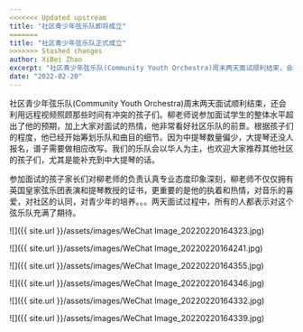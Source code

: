 ```yaml
---
<<<<<<< Updated upstream
title: "社区青少年弦乐队即将成立"
=======
title: "社区青少年弦乐队正式成立"
>>>>>>> Stashed changes
author: XiBei Zhao
excerpt: "社区青少年弦乐队(Community Youth Orchestra)周末两天面试顺利结束，会利用远程视频照顾那些时间有冲突的孩子们。柳老师说参加面试学生的整体水平超出了他的预期，加上大家对面试的热情，他非常看好社区乐队的前景。根据孩子们的程度，他已经开始筹划乐队和曲目的细节。参加面试的孩子家长们对柳老师的负责认真专业态度印象深刻，柳老师不仅仅拥有英国皇家弦乐团表演和提琴教授的双证书，更重要的是他的执着和热情，对音乐的喜爱，对社区的认同，对青少年的培养。。。两天面试过程中，所有的人都表示对这个弦乐队充满了期待。"
date: "2022-02-20"
---
```


社区青少年弦乐队(Community Youth Orchestra)周末两天面试顺利结束，还会利用远程视频照顾那些时间有冲突的孩子们。柳老师说参加面试学生的整体水平超出了他的预期，加上大家对面试的热情，他非常看好社区乐队的前景。根据孩子们的程度，他已经开始筹划乐队和曲目的细节。因为中提琴数量偏少，大提琴还没人报名，谱子需要做相应改写。我们的乐队会以华人为主，也欢迎大家推荐其他社区的孩子们，尤其是能补充到中大提琴的话。

参加面试的孩子家长们对柳老师的负责认真专业态度印象深刻，柳老师不仅仅拥有英国皇家弦乐团表演和提琴教授的证书，更重要的是他的执着和热情，对音乐的喜爱，对社区的认同，对青少年的培养。。。两天面试过程中，所有的人都表示对这个弦乐队充满了期待。

![]({{ site.url }}/assets/images/WeChat Image_20220220164323.jpg)

![]({{ site.url }}/assets/images/WeChat Image_20220220164241.jpg)

![]({{ site.url }}/assets/images/WeChat Image_20220220164355.jpg)

![]({{ site.url }}/assets/images/WeChat Image_20220220164346.jpg)

![]({{ site.url }}/assets/images/WeChat Image_20220220164332.jpg)

![]({{ site.url }}/assets/images/WeChat Image_20220220164339.jpg)
